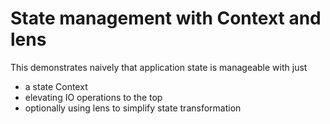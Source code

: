 # State management with Context and lens

This demonstrates naively that application state is manageable with just
* a state Context
* elevating IO operations to the top
* optionally using lens to simplify state transformation